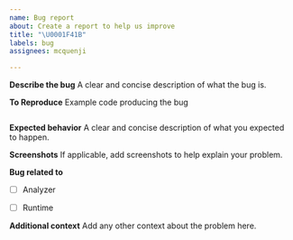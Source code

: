 ```yaml
---
name: Bug report
about: Create a report to help us improve
title: "\U0001F41B"
labels: bug
assignees: mcquenji

---
```


**Describe the bug**
A clear and concise description of what the bug is.

**To Reproduce**
Example code producing the bug
```dscript

```

**Expected behavior**
A clear and concise description of what you expected to happen.

**Screenshots**
If applicable, add screenshots to help explain your problem.

**Bug related to**
- [ ] Analyzer
- [ ] Runtime


**Additional context**
Add any other context about the problem here.
